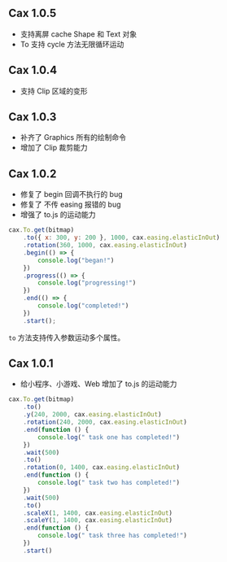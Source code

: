 ## Cax 1.0.5

* 支持离屏 cache Shape 和 Text 对象 
* To 支持 cycle 方法无限循环运动

## Cax 1.0.4

* 支持 Clip 区域的变形 

## Cax 1.0.3

* 补齐了 Graphics 所有的绘制命令
* 增加了 Clip 裁剪能力

## Cax 1.0.2

* 修复了 begin 回调不执行的 bug
* 修复了 不传 easing 报错的 bug
* 增强了 to.js 的运动能力

```js
cax.To.get(bitmap)
    .to({ x: 300, y: 200 }, 1000, cax.easing.elasticInOut)
    .rotation(360, 1000, cax.easing.elasticInOut)
    .begin(() => {
        console.log("began!")
    })
    .progress(() => {
        console.log("progressing!")
    })
    .end(() => {
        console.log("completed!")
    })
    .start();
```

`to` 方法支持传入参数运动多个属性。

## Cax 1.0.1

* 给小程序、小游戏、Web 增加了 to.js 的运动能力

```js
cax.To.get(bitmap)
    .to()
    .y(240, 2000, cax.easing.elasticInOut)
    .rotation(240, 2000, cax.easing.elasticInOut)
    .end(function () {
        console.log(" task one has completed!")
    })
    .wait(500)
    .to()
    .rotation(0, 1400, cax.easing.elasticInOut)
    .end(function () {
        console.log(" task two has completed!")
    })
    .wait(500)
    .to()
    .scaleX(1, 1400, cax.easing.elasticInOut)
    .scaleY(1, 1400, cax.easing.elasticInOut)
    .end(function () {
        console.log(" task three has completed!")
    })
    .start()
```